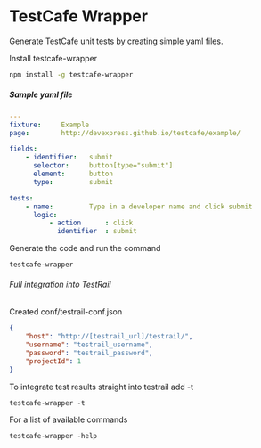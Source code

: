 # TestCafe Wrapper

Generate TestCafe unit tests by creating simple yaml files.

Install testcafe-wrapper
```sh
npm install -g testcafe-wrapper
```

##### Sample yaml file
```yaml
---
fixture:     Example
page:        http://devexpress.github.io/testcafe/example/

fields:
    - identifier:   submit
      selector:     button[type="submit"]
      element:      button
      type:         submit

tests:
    - name:         Type in a developer name and click submit
      logic:
          - action      : click
            identifier  : submit
```

Generate the code and run the command
```
testcafe-wrapper
```

###### Full integration into TestRail
Created conf/testrail-conf.json
```json
{
    "host": "http://[testrail_url]/testrail/",
    "username": "testrail_username",
    "password": "testrail_password",
    "projectId": 1
}
```

To integrate test results straight into testrail add -t
```
testcafe-wrapper -t
```

For a list of available commands
```
testcafe-wrapper -help
```
